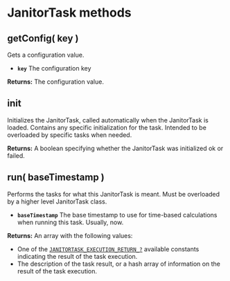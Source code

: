 # JanitorTask methods

## getConfig\( key \) <a id="getconfig"></a>

Gets a configuration value.

* **`key`** The configuration key

**Returns:** The configuration value.

## init

Initializes the JanitorTask, called automatically when the JanitorTask is loaded. Contains any specific initialization for the task. Intended to be overloaded by specific tasks when needed.

**Returns:** A boolean specifying whether the JanitorTask was initialized ok or failed.

## run\( baseTimestamp \)

Performs the tasks for what this JanitorTask is meant. Must be overloaded by a higher level JanitorTask class.

* **`baseTimestamp`** The base timestamp to use for time-based calculations when running this task. Usually, now.

**Returns:** An array with the following values:

* One of the [`JANITORTASK_EXECUTION_RETURN_?`](../../core-modules/janitor.md#constants) available constants indicating the result of the task execution.
* The description of the task result, or a hash array of information on the result of the task execution.

